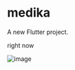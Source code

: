 # medika

A new Flutter project.

right now

![image](https://github.com/user-attachments/assets/b25f4cd6-1987-4a59-b0cc-c7969ff2c433)

